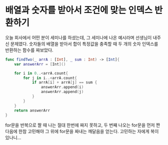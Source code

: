 # 배열과 숫자를 받아서 조건에 맞는 인덱스 반환하기


오늘 회사에서 어떤 분이 세미나를 하셨는데, 그 세미나에 나온 예시라며 선생님이 내주신 문제였다. 숫자들의 배열을 받아서 합이 특정값을 충족할 때 두 개의 숫자 인덱스를 반환하는 함수를 짜보았다.

```swift
func findTwo(_ arrA : [Int], _ sum : Int) -> [Int]{
    var answerArr = [Int]()

    for i in 0..<arrA.count{
        for j in i..<arrA.count{
            if arrA[i] + arrA[j] == sum {
                answerArr.append(i)
                answerArr.append(j)
            }
        }
    }
    return answerArr
}
```

for문을 반복으로 짤 때 나는 절대 한번에 짜지 못하고, 두 번째 나오는 for문을 먼저 짠 다음에 한참 고민해야 그 위에 for문을 짜내는 깨달음을 얻는다. 고민하는 자에게 복이 있나니...
